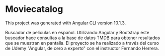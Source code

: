 # Moviecatalog

This project was generated with [Angular CLI](https://github.com/angular/angular-cli) version 10.1.3.

Buscador de películas en español.
Utilizando Angular y Bootstrap éste buscador hace consultas a la base de datos TMDB para obtener resultados que se muestran en pantalla.
El proyecto se ha realizado a través del curso de Udemy "Angular, de cero a experto" con el instructor Fernando Herrera.